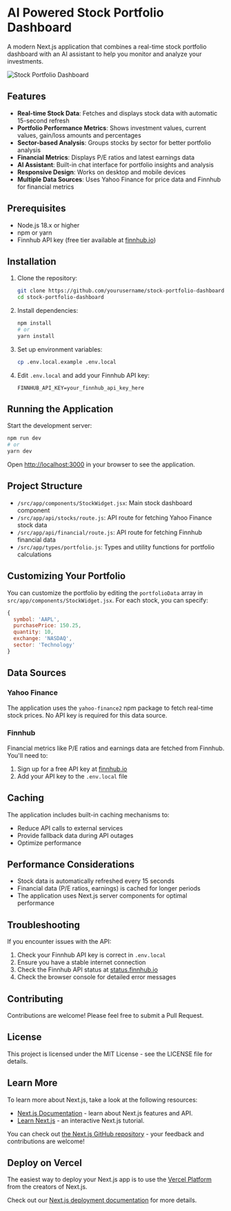 # AI Powered Stock Portfolio Dashboard

A modern Next.js application that combines a real-time stock portfolio dashboard with an AI assistant to help you monitor and analyze your investments.

![Stock Portfolio Dashboard](https://example.com/screenshot.png)

## Features

- **Real-time Stock Data**: Fetches and displays stock data with automatic 15-second refresh
- **Portfolio Performance Metrics**: Shows investment values, current values, gain/loss amounts and percentages
- **Sector-based Analysis**: Groups stocks by sector for better portfolio analysis
- **Financial Metrics**: Displays P/E ratios and latest earnings data
- **AI Assistant**: Built-in chat interface for portfolio insights and analysis
- **Responsive Design**: Works on desktop and mobile devices
- **Multiple Data Sources**: Uses Yahoo Finance for price data and Finnhub for financial metrics

## Prerequisites

- Node.js 18.x or higher
- npm or yarn
- Finnhub API key (free tier available at [finnhub.io](https://finnhub.io))

## Installation

1. Clone the repository:
   ```bash
   git clone https://github.com/yourusername/stock-portfolio-dashboard.git
   cd stock-portfolio-dashboard
   ```

2. Install dependencies:
   ```bash
   npm install
   # or
   yarn install
   ```

3. Set up environment variables:
   ```bash
   cp .env.local.example .env.local
   ```

4. Edit `.env.local` and add your Finnhub API key:
   ```
   FINNHUB_API_KEY=your_finnhub_api_key_here
   ```

## Running the Application

Start the development server:

```bash
npm run dev
# or
yarn dev
```

Open [http://localhost:3000](http://localhost:3000) in your browser to see the application.

## Project Structure

- `/src/app/components/StockWidget.jsx`: Main stock dashboard component
- `/src/app/api/stocks/route.js`: API route for fetching Yahoo Finance stock data
- `/src/app/api/financial/route.js`: API route for fetching Finnhub financial data
- `/src/app/types/portfolio.js`: Types and utility functions for portfolio calculations

## Customizing Your Portfolio

You can customize the portfolio by editing the `portfolioData` array in `src/app/components/StockWidget.jsx`. For each stock, you can specify:

```javascript
{ 
  symbol: 'AAPL', 
  purchasePrice: 150.25, 
  quantity: 10, 
  exchange: 'NASDAQ', 
  sector: 'Technology' 
}
```

## Data Sources

### Yahoo Finance

The application uses the `yahoo-finance2` npm package to fetch real-time stock prices. No API key is required for this data source.

### Finnhub

Financial metrics like P/E ratios and earnings data are fetched from Finnhub. You'll need to:

1. Sign up for a free API key at [finnhub.io](https://finnhub.io)
2. Add your API key to the `.env.local` file

## Caching

The application includes built-in caching mechanisms to:
- Reduce API calls to external services
- Provide fallback data during API outages
- Optimize performance

## Performance Considerations

- Stock data is automatically refreshed every 15 seconds
- Financial data (P/E ratios, earnings) is cached for longer periods
- The application uses Next.js server components for optimal performance

## Troubleshooting

If you encounter issues with the API:

1. Check your Finnhub API key is correct in `.env.local`
2. Ensure you have a stable internet connection
3. Check the Finnhub API status at [status.finnhub.io](https://status.finnhub.io)
4. Check the browser console for detailed error messages

## Contributing

Contributions are welcome! Please feel free to submit a Pull Request.

## License

This project is licensed under the MIT License - see the LICENSE file for details.

## Learn More

To learn more about Next.js, take a look at the following resources:

- [Next.js Documentation](https://nextjs.org/docs) - learn about Next.js features and API.
- [Learn Next.js](https://nextjs.org/learn) - an interactive Next.js tutorial.

You can check out [the Next.js GitHub repository](https://github.com/vercel/next.js) - your feedback and contributions are welcome!

## Deploy on Vercel

The easiest way to deploy your Next.js app is to use the [Vercel Platform](https://vercel.com/new?utm_medium=default-template&filter=next.js&utm_source=create-next-app&utm_campaign=create-next-app-readme) from the creators of Next.js.

Check out our [Next.js deployment documentation](https://nextjs.org/docs/app/building-your-application/deploying) for more details.
